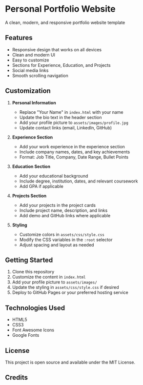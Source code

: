# Personal Portfolio Website

A clean, modern, and responsive portfolio website template

## Features

- Responsive design that works on all devices
- Clean and modern UI
- Easy to customize
- Sections for Experience, Education, and Projects
- Social media links
- Smooth scrolling navigation

## Customization

1. **Personal Information**
   - Replace "Your Name" in `index.html` with your name
   - Update the bio text in the header section
   - Add your profile picture to `assets/images/profile.jpg`
   - Update contact links (email, LinkedIn, GitHub)

2. **Experience Section**
   - Add your work experience in the experience section
   - Include company names, dates, and key achievements
   - Format: Job Title, Company, Date Range, Bullet Points

3. **Education Section**
   - Add your educational background
   - Include degree, institution, dates, and relevant coursework
   - Add GPA if applicable

4. **Projects Section**
   - Add your projects in the project cards
   - Include project name, description, and links
   - Add demo and GitHub links where applicable

5. **Styling**
   - Customize colors in `assets/css/style.css`
   - Modify the CSS variables in the `:root` selector
   - Adjust spacing and layout as needed

## Getting Started

1. Clone this repository
2. Customize the content in `index.html`
3. Add your profile picture to `assets/images/`
4. Update the styling in `assets/css/style.css` if desired
5. Deploy to GitHub Pages or your preferred hosting service

## Technologies Used

- HTML5
- CSS3
- Font Awesome Icons
- Google Fonts

## License

This project is open source and available under the MIT License.

## Credits

